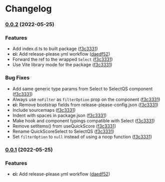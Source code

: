 # Changelog

### [0.0.2](https://github.com/fwextensions/react-select-quick-score/compare/react-select-quick-score-v0.0.1...react-select-quick-score-v0.0.2) (2022-05-25)


### Features

* Add index.d.ts to built package ([f3c3331](https://github.com/fwextensions/react-select-quick-score/commit/f3c33312b11d892d5a22ea8dde007c264b18e27d))
* **ci:** Add release-please.yml workflow ([daedf52](https://github.com/fwextensions/react-select-quick-score/commit/daedf52ed9717c91c50003d5a8fdc14c0562f6d0))
* Forward the ref to the wrapped `Select` ([f3c3331](https://github.com/fwextensions/react-select-quick-score/commit/f3c33312b11d892d5a22ea8dde007c264b18e27d))
* Use Vite library mode for the package ([f3c3331](https://github.com/fwextensions/react-select-quick-score/commit/f3c33312b11d892d5a22ea8dde007c264b18e27d))


### Bug Fixes

* Add same generic type params from Select to SelectQS component ([f3c3331](https://github.com/fwextensions/react-select-quick-score/commit/f3c33312b11d892d5a22ea8dde007c264b18e27d))
* Always use `noFilter` as `filterOption` prop on the component ([f3c3331](https://github.com/fwextensions/react-select-quick-score/commit/f3c33312b11d892d5a22ea8dde007c264b18e27d))
* **ci:** Remove bootstrap fields from release-please-config.json ([f3c3331](https://github.com/fwextensions/react-select-quick-score/commit/f3c33312b11d892d5a22ea8dde007c264b18e27d))
* Include sourcemaps ([f3c3331](https://github.com/fwextensions/react-select-quick-score/commit/f3c33312b11d892d5a22ea8dde007c264b18e27d))
* Indent with spaces in package.json ([f3c3331](https://github.com/fwextensions/react-select-quick-score/commit/f3c33312b11d892d5a22ea8dde007c264b18e27d))
* Make hook and component typings compatible with Select ([f3c3331](https://github.com/fwextensions/react-select-quick-score/commit/f3c33312b11d892d5a22ea8dde007c264b18e27d))
* Remove setItems() from useQuickScore ([f3c3331](https://github.com/fwextensions/react-select-quick-score/commit/f3c33312b11d892d5a22ea8dde007c264b18e27d))
* Rename QuickScoreSelect to SelectQS ([f3c3331](https://github.com/fwextensions/react-select-quick-score/commit/f3c33312b11d892d5a22ea8dde007c264b18e27d))
* Set `filterOption` to `null` instead of using a noop function ([f3c3331](https://github.com/fwextensions/react-select-quick-score/commit/f3c33312b11d892d5a22ea8dde007c264b18e27d))

### [0.0.1](https://github.com/fwextensions/react-select-quick-score/compare/react-select-quick-score-v0.0.1...react-select-quick-score-v0.0.1) (2022-05-25)


### Features

* **ci:** Add release-please.yml workflow ([daedf52](https://github.com/fwextensions/react-select-quick-score/commit/daedf52ed9717c91c50003d5a8fdc14c0562f6d0))
